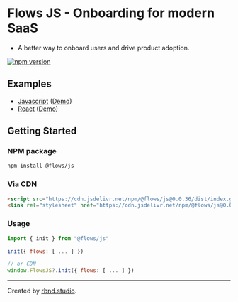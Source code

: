 # Flows JS - Onboarding for modern SaaS

- A better way to onboard users and drive product adoption.

[![npm version](https://badge.fury.io/js/@flows%2Fjs.svg)](https://badge.fury.io/js/@flows%2Fjs.svg)

## Examples

- [Javascript](https://github.com/RBND-studio/flows-js/tree/main/examples/vanilla-js) ([Demo](https://vanilla.flows.sh))
- [React](https://github.com/RBND-studio/flows-js/tree/main/examples/react-nextjs) ([Demo](http://react-nextjs.flows.sh))

## Getting Started

### NPM package

```bash
npm install @flows/js
```

### Via CDN

```html
<script src="https://cdn.jsdelivr.net/npm/@flows/js@0.0.36/dist/index.global.js"></script>
<link rel="stylesheet" href="https://cdn.jsdelivr.net/npm/@flows/js@0.0.36/css.min/flows.css" />
```

### Usage

```js
import { init } from "@flows/js"

init({ flows: [ ... ] })

// or CDN
window.FlowsJS?.init({ flows: [ ... ] })
```

---

Created by [rbnd.studio](https://rbnd.studio/).
